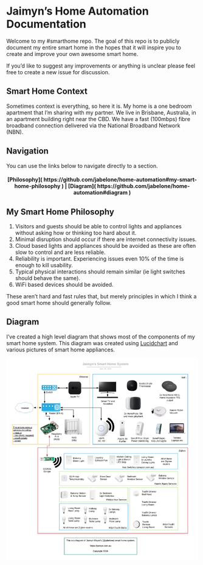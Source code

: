 # Jaimyn’s Home Automation Documentation
Welcome to my #smarthome repo. The goal of this repo is to publicly document my entire smart home in the hopes that it will inspire you to create and improve your own awesome smart home.

If you’d like to suggest any improvements or anything is unclear please feel free to create a new issue for discussion.

## Smart Home Context
Sometimes context is everything, so here it is. My home is a one bedroom apartment that I’m sharing with my partner. We live in Brisbane, Australia, in an apartment building right near the CBD. We have a fast (100mbps) fibre broadband connection delivered via the National Broadband Network (NBN).

## Navigation
You can use the links below to navigate directly to a section.

<div align="center"><a name="menu"></a>
  <h4>
    [Philosophy]( https://github.com/jabelone/home-automation#my-smart-home-philosophy )
    <span> | </span> 
    [Diagram]( https://github.com/jabelone/home-automation#diagram )
  </h4>
</div>

## My Smart Home Philosophy
1) Visitors and guests should be able to control lights and appliances without asking how or thinking too hard about it.
2) Minimal disruption should occur if there are internet connectivity issues.
3) Cloud based lights and appliances should be avoided as these are often slow to control and are less reliable.
4) Reliability is important. Experiencing issues even 10% of the time is enough to kill usability.
5) Typical physical interactions should remain similar (ie light switches should behave the same).
6) WiFi based devices should be avoided.

These aren’t hard and fast rules that, but merely principles in which I think a good smart home should generally follow.

## Diagram
I’ve created a high level diagram that shows most of the components of my smart home system. This diagram was created using [Lucidchart](https://Lucidchart.com) and various pictures of smart home appliances.

![](Images/diagram.png)